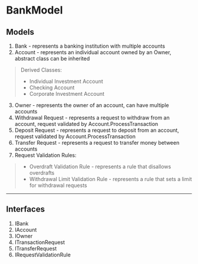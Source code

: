 # BankModel

## Models
1. Bank - represents a banking institution with multiple accounts
2. Account - represents an individual account owned by an Owner, abstract class can be inherited
> Derived Classes:
> - Individual Investment Account
> - Checking Account 
> - Corporate Investment Account
3. Owner - represents the owner of an account, can have multiple accounts
4. Withdrawal Request - represents a request to withdraw from an account, request validated by Account.ProcessTransaction
5. Deposit Request - represents a request to deposit from an account, request validated by Account.ProcessTransaction
6. Transfer Request - represents a request to transfer money between accounts
7. Request Validation Rules:
> - Overdraft Validation Rule - represents a rule that disallows overdrafts
> - Withdrawal Limit Validation Rule - represents a rule that sets a limit for withdrawal requests
---
## Interfaces
1. IBank
2. IAccount
3. IOwner
4. ITransactionRequest
5. ITransferRequest
6. IRequestValidationRule
